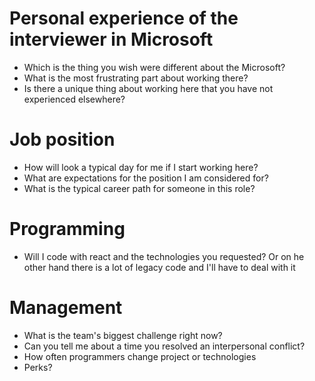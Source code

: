 # Personal experience of the interviewer in Microsoft
- Which is the thing you wish were different about the Microsoft?
- What is the most frustrating part about working there?
- Is there a unique thing about working here that you have not experienced elsewhere?

# Job position
- How will look a typical day for me if I start working here?
- What are expectations for the position I am considered for?
- What is the typical career path for someone in this role?

# Programming
- Will I code with react and the technologies you requested? Or on he other hand there is a lot of legacy code and I'll have to deal with it

# Management
- What is the team's biggest challenge right now?
- Can you tell me about a time you resolved an interpersonal conflict?
- How often programmers change project or technologies
- Perks?
